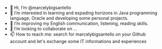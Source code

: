 - 👋 Hi, I’m @marcelybigsantello
- 👀 I’m interested in learning and expading horizons in Java programming language, Oracle and developing some personal projects. 
- 🌱 I’m improving my English communication, listening, reading skills.
- 💞️ I’m looking to collaborate on ...
- 📫 How to reach me: search for marcelybigsantello on your Github account and let's exchange some IT informations and experiences

<!---
marcelybigsantello/marcelybigsantello is a ✨ special ✨ repository because its `README.md` (this file) appears on your GitHub profile.
You can click the Preview link to take a look at your changes.
--->

